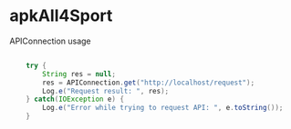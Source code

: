 # apkAll4Sport

APIConnection usage

```java

    try {
        String res = null;
        res = APIConnection.get("http://localhost/request");
        Log.e("Request result: ", res);
    } catch(IOException e) {
        Log.e("Error while trying to request API: ", e.toString());
    }


```